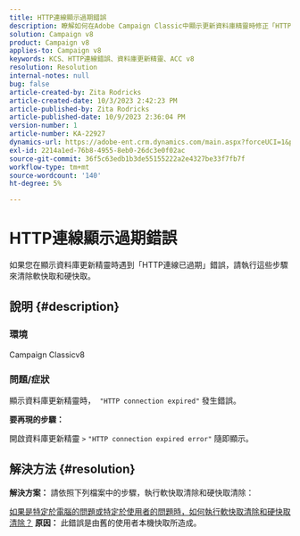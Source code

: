```yaml
---
title: HTTP連線顯示過期錯誤
description: 瞭解如何在Adobe Campaign Classic中顯示更新資料庫精靈時修正「HTTP連線過期錯誤」。
solution: Campaign v8
product: Campaign v8
applies-to: Campaign v8
keywords: KCS、HTTP連線錯誤、資料庫更新精靈、ACC v8
resolution: Resolution
internal-notes: null
bug: false
article-created-by: Zita Rodricks
article-created-date: 10/3/2023 2:42:23 PM
article-published-by: Zita Rodricks
article-published-date: 10/9/2023 2:36:04 PM
version-number: 1
article-number: KA-22927
dynamics-url: https://adobe-ent.crm.dynamics.com/main.aspx?forceUCI=1&pagetype=entityrecord&etn=knowledgearticle&id=f0bd8a0c-fb61-ee11-be6e-6045bd006268
exl-id: 2214a1ed-76b8-4955-8eb0-26dc3e0f02ac
source-git-commit: 36f5c63edb1b3de55155222a2e4327be33f7fb7f
workflow-type: tm+mt
source-wordcount: '140'
ht-degree: 5%

---
```


# HTTP連線顯示過期錯誤


如果您在顯示資料庫更新精靈時遇到「HTTP連線已過期」錯誤，請執行這些步驟來清除軟快取和硬快取。

## 說明 {#description}


### <b>環境</b>

Campaign Classicv8



### <b>問題/症狀</b>

顯示資料庫更新精靈時，  `"HTTP connection expired"` 發生錯誤。

<b>要再現的步驟：</b>

開啟資料庫更新精靈 `>`  `"HTTP connection expired error"` 隨即顯示。


## 解決方法 {#resolution}

<b>解決方案：</b>
請依照下列檔案中的步驟，執行軟快取清除和硬快取清除：

[如果是特定於電腦的問題或特定於使用者的問題時，如何執行軟快取清除和硬快取清除？](https://experienceleague.adobe.com/docs/campaign-classic/using/getting-started/starting-with-adobe-campaign/faq/faq-campaign-config.html?lang=en#perform-soft-cache-clear)
<b>原因：</b>
此錯誤是由舊的使用者本機快取所造成。

